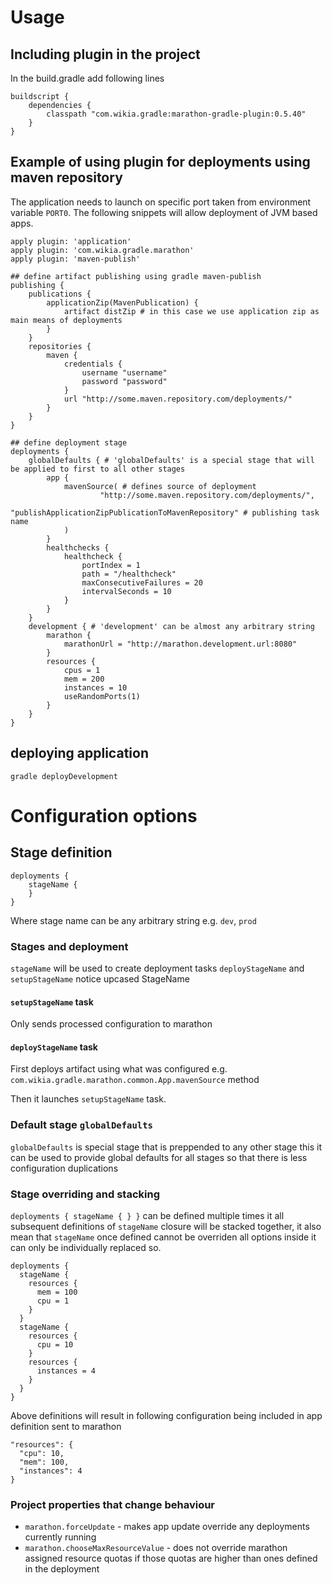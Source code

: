 # Usage #
## Including plugin in the project

In the build.gradle add following lines
```
buildscript {
    dependencies {
        classpath "com.wikia.gradle:marathon-gradle-plugin:0.5.40"
    }
}
```

## Example of using plugin for deployments using maven repository

The application needs to launch on specific port taken from environment variable `PORT0`. 
The following snippets will allow deployment of JVM based apps. 
 

```
apply plugin: 'application'
apply plugin: 'com.wikia.gradle.marathon'
apply plugin: 'maven-publish'

## define artifact publishing using gradle maven-publish
publishing {
    publications {
        applicationZip(MavenPublication) {
            artifact distZip # in this case we use application zip as main means of deployments
        }
    }
    repositories {
        maven {
            credentials {
                username "username"
                password "password"
            }
            url "http://some.maven.repository.com/deployments/"
        }
    }
}

## define deployment stage
deployments {
    globalDefaults { # 'globalDefaults' is a special stage that will be applied to first to all other stages
        app {
            mavenSource( # defines source of deployment 
                    "http://some.maven.repository.com/deployments/", 
                    "publishApplicationZipPublicationToMavenRepository" # publishing task name
            )
        }
        healthchecks {
            healthcheck {
                portIndex = 1
                path = "/healthcheck"
                maxConsecutiveFailures = 20
                intervalSeconds = 10
            }
        }        
    }
    development { # 'development' can be almost any arbitrary string        
        marathon {
            marathonUrl = "http://marathon.development.url:8080"
        }
        resources {
            cpus = 1
            mem = 200
            instances = 10
            useRandomPorts(1)
        }
    }
}
```

## deploying application

```gradle deployDevelopment```


# Configuration options

## Stage definition

```
deployments {
    stageName {
    }
}
```

Where stage name can be any arbitrary string e.g. `dev`, `prod`
 
### Stages and deployment 

`stageName` will be used to create deployment tasks `deployStageName` and `setupStageName` notice upcased StageName


#### `setupStageName` task

Only sends processed configuration to marathon


#### `deployStageName` task

First deploys artifact using what was configured e.g. `com.wikia.gradle.marathon.common.App.mavenSource` method 

Then it launches `setupStageName` task.

###  Default stage `globalDefaults`

`globalDefaults` is special stage that is preppended to any other stage this it can be used to provide
global defaults for all stages so that there is less configuration duplications

### Stage overriding and stacking

`deployments { stageName { } }` can be defined multiple times it all subsequent definitions of `stageName` 
closure will be stacked together, it also mean that `stageName` once defined cannot be overriden all 
options inside it can only be individually replaced so.

```
deployments {
  stageName {
    resources {
      mem = 100
      cpu = 1
    }
  }
  stageName {
    resources {
      cpu = 10
    }
    resources {
      instances = 4
    }
  }
}
```

Above definitions will result in following configuration being included in app definition sent to marathon

```
"resources": {
  "cpu": 10,
  "mem": 100,
  "instances": 4
}
```


### Project properties that change behaviour

- `marathon.forceUpdate` - makes app update override any deployments currently running
- `marathon.chooseMaxResourceValue` - does not override marathon assigned resource quotas if those quotas are higher than ones defined in the deployment
